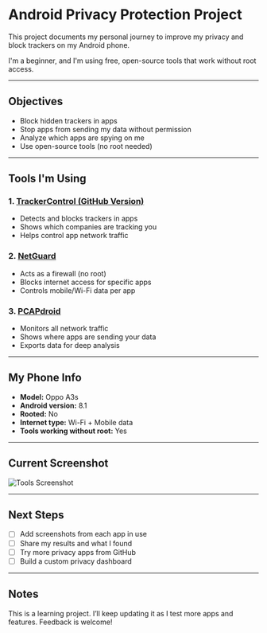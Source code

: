 # Android Privacy Protection Project

This project documents my personal journey to improve my privacy and block trackers on my Android phone.

I'm a beginner, and I'm using free, open-source tools that work without root access.

---

## Objectives

- Block hidden trackers in apps
- Stop apps from sending my data without permission
- Analyze which apps are spying on me
- Use open-source tools (no root needed)

---

## Tools I'm Using

### 1. [TrackerControl (GitHub Version)](https://github.com/OxfordHCC/tracker-control-android)

- Detects and blocks trackers in apps
- Shows which companies are tracking you
- Helps control app network traffic

### 2. [NetGuard](https://play.google.com/store/apps/details?id=eu.faircode.netguard)

- Acts as a firewall (no root)
- Blocks internet access for specific apps
- Controls mobile/Wi-Fi data per app

### 3. [PCAPdroid](https://play.google.com/store/apps/details?id=tech.inaudible.pcapdroid)

- Monitors all network traffic
- Shows where apps are sending your data
- Exports data for deep analysis

---

## My Phone Info

- **Model:** Oppo A3s  
- **Android version:** 8.1  
- **Rooted:** No  
- **Internet type:** Wi-Fi + Mobile data  
- **Tools working without root:** Yes

---

## Current Screenshot

![Tools Screenshot](tools-screenshot.png)

---

## Next Steps

- [ ] Add screenshots from each app in use
- [ ] Share my results and what I found
- [ ] Try more privacy apps from GitHub
- [ ] Build a custom privacy dashboard

---

## Notes

This is a learning project. I’ll keep updating it as I test more apps and features. Feedback is welcome!

